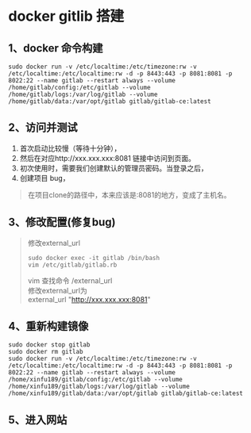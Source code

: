# docker gitlib 搭建

## 1、docker 命令构建

```
sudo docker run -v /etc/localtime:/etc/timezone:rw -v /etc/localtime:/etc/localtime:rw -d -p 8443:443 -p 8081:8081 -p 8022:22 --name gitlab --restart always --volume /home/gitlab/config:/etc/gitlab --volume /home/gitlab/logs:/var/log/gitlab --volume /home/gitlab/data:/var/opt/gitlab gitlab/gitlab-ce:latest
```

## 2、访问并测试 
1. 首次启动比较慢（等待十分钟），
2. 然后在对应http://xxx.xxx.xxx:8081 链接中访问到页面。
3. 初次使用时，需要我们创建默认的管理员密码。当登录之后，
4. 创建项目 bug，
> 在项目clone的路径中，本来应该是:8081的地方，变成了主机名。

## 3、修改配置(修复bug) 

> 修改external_url   
>```
>sudo docker exec -it gitlab /bin/bash
>vim /etc/gitlab/gitlab.rb
>```
> vim 查找命令  /external_url   
>修改external_url为   
>external_url "http://xxx.xxx.xxx:8081"

## 4、重新构建镜像

```
sudo docker stop gitlab
sudo docker rm gitlab
sudo docker run -v /etc/localtime:/etc/timezone:rw -v /etc/localtime:/etc/localtime:rw -d -p 8443:443 -p 8081:8081 -p 8022:22 --name gitlab --restart always --volume /home/xinfu189/gitlab/config:/etc/gitlab --volume /home/xinfu189/gitlab/logs:/var/log/gitlab --volume /home/xinfu189/gitlab/data:/var/opt/gitlab gitlab/gitlab-ce:latest
```

## 5、进入网站
